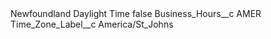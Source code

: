 <?xml version="1.0" encoding="UTF-8"?>
<CustomMetadata xmlns="http://soap.sforce.com/2006/04/metadata" xmlns:xsi="http://www.w3.org/2001/XMLSchema-instance" xmlns:xsd="http://www.w3.org/2001/XMLSchema">
    <label>Newfoundland Daylight Time</label>
    <protected>false</protected>
    <values>
        <field>Business_Hours__c</field>
        <value xsi:type="xsd:string">AMER</value>
    </values>
    <values>
        <field>Time_Zone_Label__c</field>
        <value xsi:type="xsd:string">America/St_Johns</value>
    </values>
</CustomMetadata>
